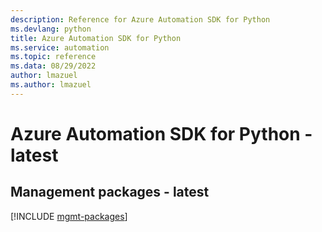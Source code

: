 ```yaml
---
description: Reference for Azure Automation SDK for Python
ms.devlang: python
title: Azure Automation SDK for Python
ms.service: automation
ms.topic: reference
ms.data: 08/29/2022
author: lmazuel
ms.author: lmazuel
---
```

# Azure Automation SDK for Python - latest

## Management packages - latest
[!INCLUDE [mgmt-packages](automation-mgmt-index.md)]